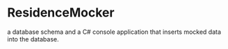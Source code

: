 # ResidenceMocker
a database schema and a C# console application that inserts mocked data into the database.
